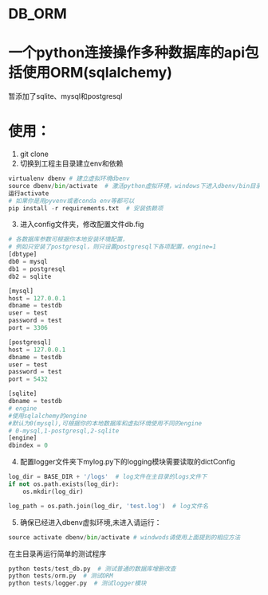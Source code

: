 # DB_ORM

# 一个python连接操作多种数据库的api包括使用ORM(sqlalchemy)
暂添加了sqlite、mysql和postgresql

# 使用：
1. git clone
2. 切换到工程主目录建立env和依赖
```python
virtualenv dbenv # 建立虚拟环境dbenv
source dbenv/bin/activate  # 激活python虚拟环境，windows下进入dbenv/bin目录
运行activate
# 如果你是用pyvenv或者conda env等都可以
pip install -r requirements.txt  # 安装依赖项
```
3. 进入config文件夹，修改配置文件db.fig
```python
# 各数据库参数可根据你本地安装环境配置，
# 例如只安装了postgresql，则只设置postgresql下各项配置，engine=1
[dbtype]
db0 = mysql
db1 = postgresql
db2 = sqlite

[mysql]
host = 127.0.0.1
dbname = testdb
user = test
password = test
port = 3306

[postgresql]
host = 127.0.0.1
dbname = testdb
user = test
password = test
port = 5432

[sqlite]
dbname = testdb
# engine
#使用sqlalchemy的engine
#默认为0(mysql),可根据你的本地数据库和虚拟环境使用不同的engine
# 0-mysql,1-postgresql,2-sqlite
[engine]
dbindex = 0
```

4. 配置logger文件夹下mylog.py下的logging模块需要读取的dictConfig
```python
log_dir = BASE_DIR + '/logs'  # log文件在主目录的logs文件下
if not os.path.exists(log_dir):
    os.mkdir(log_dir)

log_path = os.path.join(log_dir, 'test.log')  # log文件名
```

5. 确保已经进入dbenv虚拟环境,未进入请运行：
```python
source activate dbenv/bin/activate # windwods请使用上面提到的相应方法
```
在主目录再运行简单的测试程序
```python
python tests/test_db.py  # 测试普通的数据库增删改查
python tests/orm.py  # 测试ORM
python tests/logger.py  # 测试logger模块
```